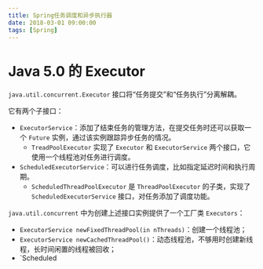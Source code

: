 ```yaml
---
title: Spring任务调度和异步执行器
date: 2018-03-01 09:00:00
tags: [Spring]
---
```


# Java 5.0 的 Executor

`java.util.concurrent.Executor` 接口将“任务提交”和“任务执行”分离解耦。

它有两个子接口：

- `ExecutorService`：添加了结束任务的管理方法，在提交任务时还可以获取一个 `Future` 实例，通过该实例跟踪异步任务的情况。
    - `TreadPoolExecutor` 实现了 `Executor` 和 `ExecutorService` 两个接口，它使用一个线程池对任务进行调度。
- `ScheduledExecutorService`：可以进行任务调度，比如指定延迟时间和执行周期。
    - `ScheduledThreadPoolExecutor` 是 `ThreadPoolExecutor` 的子类，实现了 `ScheduledExecutorService` 接口，对任务添加了调度功能。

`java.util.concurrent` 中为创建上述接口实例提供了一个工厂类 `Executors`：

- `ExecutorService newFixedThreadPool(in nThreads)`：创建一个线程池；
- `ExecutorService newCachedThreadPool()`：动态线程池，不够用时创建新线程，长时间闲置的线程被回收；
- `Scheduled


